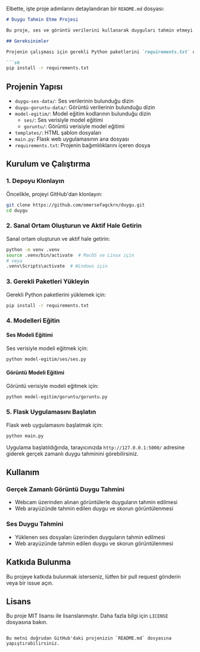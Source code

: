 Elbette, işte proje adımlarını detaylandıran bir `README.md` dosyası:

```markdown
# Duygu Tahmin Etme Projesi

Bu proje, ses ve görüntü verilerini kullanarak duyguları tahmin etmeyi amaçlamaktadır. Projede, Keras ve TensorFlow kullanılarak eğitilmiş modeller ile duygular tahmin edilmektedir. Ayrıca, Flask web uygulaması ile gerçek zamanlı duygu tahmini yapılabilmektedir.

## Gereksinimler

Projenin çalışması için gerekli Python paketlerini `requirements.txt` dosyasında bulabilirsiniz. Gerekli paketleri yüklemek için:

```sh
pip install -r requirements.txt
```

## Projenin Yapısı

- `duygu-ses-data/`: Ses verilerinin bulunduğu dizin
- `duygu-goruntu-data/`: Görüntü verilerinin bulunduğu dizin
- `model-egitim/`: Model eğitim kodlarının bulunduğu dizin
  - `ses/`: Ses verisiyle model eğitimi
  - `goruntu/`: Görüntü verisiyle model eğitimi
- `templates/`: HTML şablon dosyaları
- `main.py`: Flask web uygulamasının ana dosyası
- `requirements.txt`: Projenin bağımlılıklarını içeren dosya

## Kurulum ve Çalıştırma

### 1. Depoyu Klonlayın

Öncelikle, projeyi GitHub'dan klonlayın:

```sh
git clone https://github.com/omersefagckrn/duygu.git
cd duygu
```

### 2. Sanal Ortam Oluşturun ve Aktif Hale Getirin

Sanal ortam oluşturun ve aktif hale getirin:

```sh
python -m venv .venv
source .venv/bin/activate  # MacOS ve Linux için
# veya
.venv\Scripts\activate  # Windows için
```

### 3. Gerekli Paketleri Yükleyin

Gerekli Python paketlerini yüklemek için:

```sh
pip install -r requirements.txt
```

### 4. Modelleri Eğitin

#### Ses Modeli Eğitimi

Ses verisiyle modeli eğitmek için:

```sh
python model-egitim/ses/ses.py
```

#### Görüntü Modeli Eğitimi

Görüntü verisiyle modeli eğitmek için:

```sh
python model-egitim/goruntu/goruntu.py
```

### 5. Flask Uygulamasını Başlatın

Flask web uygulamasını başlatmak için:

```sh
python main.py
```

Uygulama başlatıldığında, tarayıcınızda `http://127.0.0.1:5000/` adresine giderek gerçek zamanlı duygu tahminini görebilirsiniz.

## Kullanım

### Gerçek Zamanlı Görüntü Duygu Tahmini

- Webcam üzerinden alınan görüntülerle duyguların tahmin edilmesi
- Web arayüzünde tahmin edilen duygu ve skorun görüntülenmesi

### Ses Duygu Tahmini

- Yüklenen ses dosyaları üzerinden duyguların tahmin edilmesi
- Web arayüzünde tahmin edilen duygu ve skorun görüntülenmesi

## Katkıda Bulunma

Bu projeye katkıda bulunmak isterseniz, lütfen bir pull request gönderin veya bir issue açın.

## Lisans

Bu proje MIT lisansı ile lisanslanmıştır. Daha fazla bilgi için `LICENSE` dosyasına bakın.
```

Bu metni doğrudan GitHub'daki projenizin `README.md` dosyasına yapıştırabilirsiniz.
